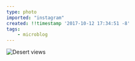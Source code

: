 ```yaml
---
type: photo
imported: "instagram"
created: !!timestamp '2017-10-12 17:34:51 -8'
tags:
    - microblog
---
```

![Desert views](/media/images/photos/2017/10/cc62aa13a632d061f30f236550853923.jpg)


